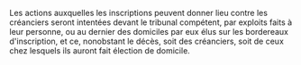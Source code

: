   
 Les actions auxquelles les inscriptions peuvent donner lieu contre les créanciers seront intentées devant le tribunal compétent, par exploits faits à leur personne, ou au dernier des domiciles par eux élus sur les bordereaux d'inscription, et ce, nonobstant le décès, soit des créanciers, soit de ceux chez lesquels ils auront fait élection de domicile.  

  

